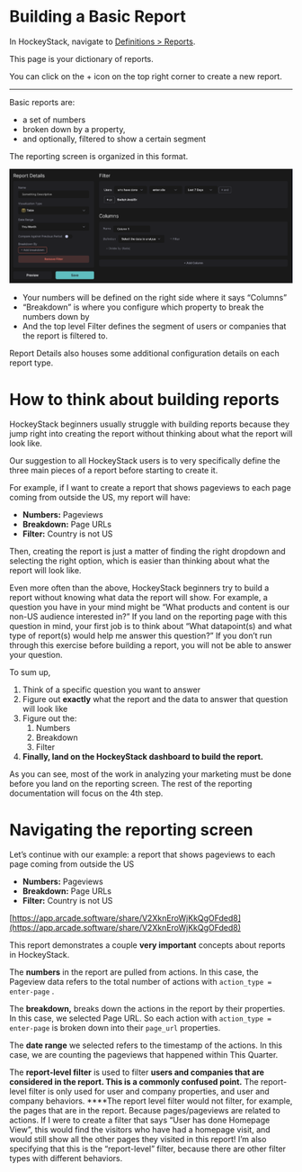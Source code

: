 # Building a Basic Report

In HockeyStack, navigate to [Definitions > Reports](https://hockeystack.com/dashboard/reports/?utm_source=hockeystack_academy).

This page is your dictionary of reports.

You can click on the + icon on the top right corner to create a new report.

---

Basic reports are:

- a set of numbers
- broken down by a property,
- and optionally, filtered to show a certain segment

The reporting screen is organized in this format.

![Screenshot 2024-03-17 at 14.24.03.png](Building%20a%20Basic%20Report%205e4bcb3709e34032ba9bcfcd4a76ab11/Screenshot_2024-03-17_at_14.24.03.png)

- Your numbers will be defined on the right side where it says “Columns”
- “Breakdown” is where you configure which property to break the numbers down by
- And the top level Filter defines the segment of users or companies that the report is filtered to.

Report Details also houses some additional configuration details on each report type.

# How to think about building reports

HockeyStack beginners usually struggle with building reports because they jump right into creating the report without thinking about what the report will look like.

Our suggestion to all HockeyStack users is to very specifically define the three main pieces of a report before starting to create it.

For example, if I want to create a report that shows pageviews to each page coming from outside the US, my report will have:

- **Numbers:** Pageviews
- **Breakdown:** Page URLs
- **Filter:** Country is not US

Then, creating the report is just a matter of finding the right dropdown and selecting the right option, which is easier than thinking about what the report will look like.

Even more often than the above, HockeyStack beginners try to build a report without knowing what data the report will show. For example, a question you have in your mind might be “What products and content is our non-US audience interested in?” If you land on the reporting page with this question in mind, your first job is to think about “What datapoint(s) and what type of report(s) would help me answer this question?” If you don’t run through this exercise before building a report, you will not be able to answer your question.

To sum up,

1. Think of a specific question you want to answer
2. Figure out **exactly** what the report and the data to answer that question will look like
3. Figure out the:
    1. Numbers
    2. Breakdown
    3. Filter
4. **Finally, land on the HockeyStack dashboard to build the report.**

As you can see, most of the work in analyzing your marketing must be done before you land on the reporting screen. The rest of the reporting documentation will focus on the 4th step. 

# Navigating the reporting screen

Let’s continue with our example: a report that shows pageviews to each page coming from outside the US

- **Numbers:** Pageviews
- **Breakdown:** Page URLs
- **Filter:** Country is not US

[https://app.arcade.software/share/V2XknEroWjKkQgOFded8](https://app.arcade.software/share/V2XknEroWjKkQgOFded8)

This report demonstrates a couple **very important** concepts about reports in HockeyStack.

The **numbers** in the report are pulled from actions. In this case, the Pageview data refers to the total number of actions with `action_type = enter-page` .

The **breakdown,** breaks down the actions in the report by their properties. In this case, we selected Page URL. So each action with `action_type = enter-page` is broken down into their `page_url` properties. 

The **date range** we selected refers to the timestamp of the actions. In this case, we are counting the pageviews that happened within This Quarter.

The **report-level filter** is used to filter **users and companies that are considered in the report. This is a commonly confused point.** The report-level filter is only used for user and company properties, and user and company behaviors. ****The report level filter would not filter, for example, the pages that are in the report. Because pages/pageviews are related to actions. If I were to create a filter that says “User has done Homepage View”, this would find the visitors who have had a homepage visit, and would still show all the other pages they visited in this report! I’m also specifying that this is the “report-level” filter, because there are other filter types with different behaviors.